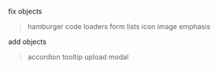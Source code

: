 fix objects
> hamburger
> code
> loaders
> form
> lists
> icon image
> emphasis

add objects
> accordion
> tooltip
> upload
> modal